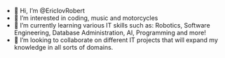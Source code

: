 - 👋 Hi, I’m @EricIovRobert
- 👀 I’m interested in coding, music and motorcycles
- 🌱 I’m currently learning various IT skills such as: Robotics, Software Engineering, Database Administration, AI, Programming and more!
- 💞️ I’m looking to collaborate on different IT projects that will expand my knowledge in all sorts of domains.

<!---
EricIovRobert/EricIovRobert is a ✨ special ✨ repository because its `README.md` (this file) appears on your GitHub profile.
You can click the Preview link to take a look at your changes.
--->

